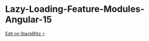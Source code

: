 # Lazy-Loading-Feature-Modules-Angular-15

[Edit on StackBlitz ⚡️](https://stackblitz.com/edit/angular-wqc8wm)